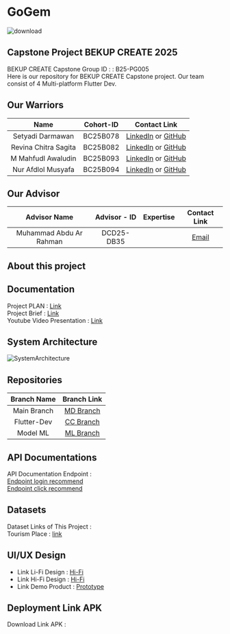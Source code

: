 # GoGem
![download]()
## Capstone Project BEKUP CREATE 2025

BEKUP CREATE Capstone Group ID : : B25-PG005	<br>
Here is our repository for BEKUP CREATE Capstone project. Our team consist of 4 Multi-platform Flutter Dev.

## Our Warriors

|              Name              | Cohort-ID          |                                                       Contact Link                                                       |
| :----------------------------: | :----------------: | :----------------------------------------------------------------------------------------------------------------------: |
|  Setyadi Darmawan              | BC25B078           |            [LinkedIn]() or [GitHub]()             |
|  Revina Chitra Sagita          | BC25B082           |                [LinkedIn]() or [GitHub]()                |
|  M Mahfudl Awaludin            | BC25B093           |                [LinkedIn]() or [GitHub]()                |
|  Nur Afdlol Musyafa            | BC25B094           |              [LinkedIn]() or [GitHub]()               |


## Our Advisor 
|              Advisor Name              | Advisor - ID |   Expertise        |                                                       Contact Link                                   |
| :------------------------------------: | :----------: | :----------------: | :--------------------------------------------------------------------------------------------------: |
| Muhammad Abdu Ar Rahman                |  DCD25-DB35  |   |            [Email]()             |

## About this project

    

## Documentation
Project PLAN : [Link]() <br>
Project Brief : [Link]() <br>
Youtube Video Presentation : [Link]()

## System Architecture

![SystemArchitecture]()

## Repositories

|    Branch Name     |                                      Branch Link                                         |
| :----------------: | :--------------------------------------------------------------------------------------: |
| Main Branch | [MD Branch]() |
|  Flutter-Dev   | [CC Branch]()      |
|  Model ML  | [ML Branch]()       |

## API Documentations

API Documentation Endpoint : <br>
[Endpoint login recommend]() <br>
[Endpoint click recommend]()

## Datasets

Dataset Links of This Project :<br>
Tourism Place : [link](https://www.kaggle.com/datasets/bertnardomariouskono/bali-tourist-attractions-dataset-from-google-maps/data) <br>



## UI/UX Design

- Link Li-Fi Design : [Hi-Fi](https://www.figma.com/design/zIikQWANTz4YxxwgVrrjNN/GoGem---B25-PG005?node-id=0-1&t=M76Iehnx1xJiNmRa-1) <br>
- Link Hi-Fi Design : [Hi-Fi](https://www.figma.com/design/zIikQWANTz4YxxwgVrrjNN/GoGem---B25-PG005?node-id=6-2&t=M76Iehnx1xJiNmRa-1) <br>
- Link Demo Product : [Prototype]()

## Deployment Link APK 

Download Link APK  :<br>[]()





